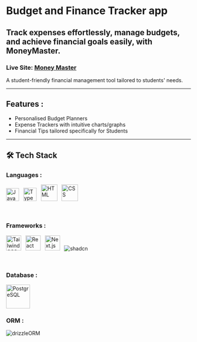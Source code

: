 # Budget and Finance Tracker app
## Track expenses effortlessly, manage budgets, and achieve financial goals easily, with MoneyMaster.
### Live Site: [Money Master](https://budget-finance-tracker.vercel.app/)

A student-friendly financial management tool tailored to students' needs.
<hr/>

## Features :
- Personalised Budget Planners
- Expense Trackers with intuitive charts/graphs
- Financial Tips tailored specifically for Students

<hr/>

## 🛠️ Tech Stack
### Languages :
<img width="35" src="https://user-images.githubusercontent.com/25181517/117447155-6a868a00-af3d-11eb-9cfe-245df15c9f3f.png" alt="JavaScript" title="JavaScript"/> &nbsp; <img width="36" src="https://user-images.githubusercontent.com/25181517/183890598-19a0ac2d-e88a-4005-a8df-1ee36782fde1.png" alt="TypeScript" title="TypeScript"/> &nbsp; <img width="45" src="https://user-images.githubusercontent.com/25181517/192158954-f88b5814-d510-4564-b285-dff7d6400dad.png" alt="HTML" title="HTML"/> &nbsp;
<img width="45" src="https://user-images.githubusercontent.com/25181517/183898674-75a4a1b1-f960-4ea9-abcb-637170a00a75.png" alt="CSS" title="CSS"/>

<br/>

### Frameworks :
<img width="41" src="https://user-images.githubusercontent.com/25181517/202896760-337261ed-ee92-4979-84c4-d4b829c7355d.png" alt="Tailwind CSS" title="Tailwind CSS"/> &nbsp; <img width="41" src="https://user-images.githubusercontent.com/25181517/183897015-94a058a6-b86e-4e42-a37f-bf92061753e5.png" alt="React" title="React"/> &nbsp;
<img width="41" src="https://github.com/marwin1991/profile-technology-icons/assets/136815194/5f8c622c-c217-4649-b0a9-7e0ee24bd704" alt="Next.js" title="Next.js"/> &nbsp;
<img alt="shadcn" src="https://img.shields.io/badge/shadcn%2Fui-000000?style=for-the-badge&logo=shadcnui&logoColor=white"/>

<br/>

### Database :
<img width="65" src="https://user-images.githubusercontent.com/25181517/117208740-bfb78400-adf5-11eb-97bb-09072b6bedfc.png" alt="PostgreSQL" title="PostgreSQL"/>


### ORM :
<img alt="drizzleORM" src="https://img.shields.io/badge/drizzle-C5F74F?style=for-the-badge&logo=drizzle&logoColor=black"/>
